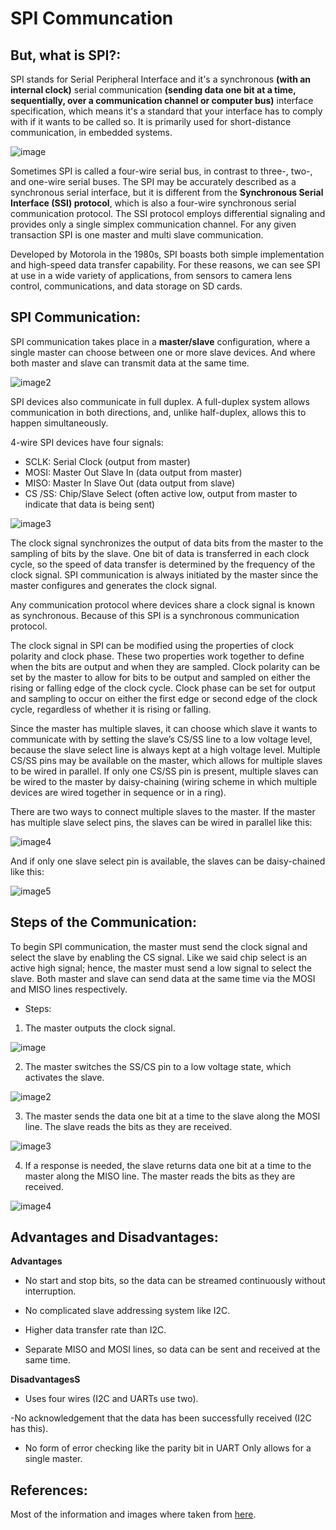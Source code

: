 # SPI Communcation

## But, what is SPI?:

SPI stands for Serial Peripheral Interface 
and it's a synchronous **(with an internal clock)** serial communication **(sending data one bit at a time, sequentially, over a communication channel or computer bus)** interface specification, which means it's a standard that your interface has to comply with if it wants to be called so. It is primarily used for short-distance communication, in embedded systems. 

![image](https://upload.wikimedia.org/wikipedia/commons/thumb/e/ed/SPI_single_slave.svg/350px-SPI_single_slave.svg.png)

Sometimes SPI is called a four-wire serial bus, in contrast to three-, two-, and one-wire serial buses. The SPI may be accurately described as a synchronous serial interface, but it is different from the **Synchronous Serial Interface (SSI) protocol**, which is also a four-wire synchronous serial communication protocol. The SSI protocol employs differential signaling and provides only a single simplex communication channel. For any given transaction SPI is one master and multi slave communication.

Developed by Motorola in the 1980s, SPI boasts both simple implementation and high-speed data transfer capability. For these reasons, we can see SPI at use in a wide variety of applications, from sensors to camera lens control, communications, and data storage on SD cards.

## SPI Communication:

SPI communication takes place in a **master/slave** configuration, where a single master can choose between one or more slave devices. And where both master and slave can transmit data at the same time.

![image2](https://upload.wikimedia.org/wikipedia/commons/thumb/f/fc/SPI_three_slaves.svg/300px-SPI_three_slaves.svg.png)

SPI devices also communicate in full duplex.
A full-duplex system allows communication in both directions, and, unlike half-duplex, allows this to happen simultaneously.

4-wire SPI devices have four signals:
- SCLK: Serial Clock (output from master)
- MOSI: Master Out Slave In (data output from master)
- MISO: Master In Slave Out (data output from slave)
- CS /SS: Chip/Slave Select (often active low, output from master to indicate that data is being sent)

![image3](https://www.circuitbasics.com/wp-content/uploads/2016/01/Introduction-to-SPI-Master-and-Slave.png)


The clock signal synchronizes the output of data bits from the master to the sampling of bits by the slave. One bit of data is transferred in each clock cycle, so the speed of data transfer is determined by the frequency of the clock signal. SPI communication is always initiated by the master since the master configures and generates the clock signal.

Any communication protocol where devices share a clock signal is known as synchronous. Because of this SPI is a synchronous communication protocol. 

The clock signal in SPI can be modified using the properties of clock polarity and clock phase. These two properties work together to define when the bits are output and when they are sampled. Clock polarity can be set by the master to allow for bits to be output and sampled on either the rising or falling edge of the clock cycle. Clock phase can be set for output and sampling to occur on either the first edge or second edge of the clock cycle, regardless of whether it is rising or falling.

Since the master has multiple slaves, it can choose which slave it wants to communicate with by setting the slave’s CS/SS line to a low voltage level, because the slave select line is always kept at a high voltage level. Multiple CS/SS pins may be available on the master, which allows for multiple slaves to be wired in parallel. If only one CS/SS pin is present, multiple slaves can be wired to the master by daisy-chaining (wiring scheme in which multiple devices are wired together in sequence or in a ring).

There are two ways to connect multiple slaves to the master. If the master has multiple slave select pins, the slaves can be wired in parallel like this:

![image4](https://www.circuitbasics.com/wp-content/uploads/2016/01/Introduction-to-SPI-Multiple-Slave-Configuration-Separate-Slave-Select-293x300.png)

And if only one slave select pin is available, the slaves can be daisy-chained like this:

![image5](https://www.circuitbasics.com/wp-content/uploads/2016/01/Introduction-to-SPI-Multiple-Slave-Configuration-Daisy-Chained-295x300.png)

## Steps of the Communication:

To begin SPI communication, the master must send the clock signal and select the slave by enabling the CS signal. Like we said chip select is an active high signal; hence, the master must send a low signal to select the slave. Both master and slave can send data at the same time via the MOSI and MISO lines respectively. 

- Steps:

1. The master outputs the clock signal.

![image](https://www.circuitbasics.com/wp-content/uploads/2016/01/Introduction-to-SPI-Data-Transmission-Diagram-Clock-Signal-768x198.png)

2. The master switches the SS/CS pin to a low voltage state, which activates the slave.

![image2](https://www.circuitbasics.com/wp-content/uploads/2016/01/Introduction-to-SPI-Data-Transmission-Diagram-Slave-Select-Activation-768x198.png)

3. The master sends the data one bit at a time to the slave along the MOSI line. The slave reads the bits as they are received.

![image3](https://www.circuitbasics.com/wp-content/uploads/2016/01/Introduction-to-SPI-Data-Transmission-Diagram-Master-to-Slave-Data-Transfer-768x198.png)

4. If a response is needed, the slave returns data one bit at a time to the master along the MISO line. The master reads the bits as they are received.

![image4](https://www.circuitbasics.com/wp-content/uploads/2016/01/Introduction-to-SPI-Data-Transmission-Diagram-Slave-to-Master-Data-Transfer-768x198.png)

## Advantages and Disadvantages:

**Advantages**
- No start and stop bits, so the data can be streamed continuously without interruption.

- No complicated slave addressing system like I2C.

- Higher data transfer rate than I2C.

- Separate MISO and MOSI lines, so data can be sent and received at the same time.

**DisadvantagesS**

- Uses four wires (I2C and UARTs use two).

-No acknowledgement that the data has been successfully received (I2C has this).

- No form of error checking like the parity bit in UART
Only allows for a single master.

## References:

Most of the information and images where taken from [here](https://www.circuitbasics.com/basics-of-the-spi-communication-protocol/).





